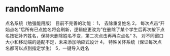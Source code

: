 # randomName
点名系统（勉强能用版）
目前不完善的功能：
1，	去除重复姓名
2，	每次点击“开始点名“后所有已点姓名将会刷新，逻辑应更改为”在删除了某个学生后再次按下点名按钮补齐姓名，保持未删除姓名不变，第二次点击再再次点名“
3，	对不同窗口大小和移动端的适配不足，未来添加响应式设计
4，	特殊关怀系统（保证每次点名都可以点到指定学生）
5，一键导入姓名
